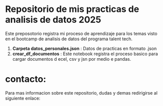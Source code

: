 # Repositorio de mis practicas de analisis de datos 2025

Este preposotorio registra mi proceso de aprendizaje para los temas visto en el bootcamp de analisis de datos del programa talent tech.

1. **Carpeta datos_personales.json** : Datos de practicas en formato .json
2. **crear_df_documentos** : Este notebook registra el proceso basico para cargar documentos d ecel, csv y jsn por medio e pandas.

# contacto:

Para mas informacion sobre este repositorio, dudas y demas redirigirse al siguiente enlace:

